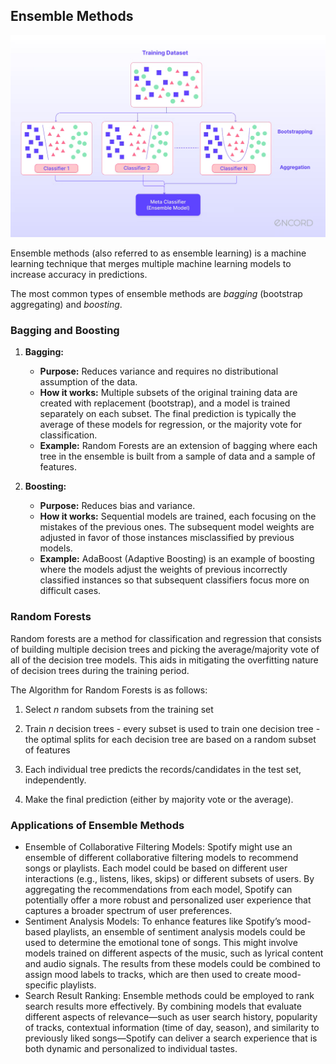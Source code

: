## Ensemble Methods

![alt text](ensemblelearning.png)

Ensemble methods (also referred to as ensemble learning) is a machine learning technique that merges multiple machine learning models to increase accuracy in predictions.

The most common types of ensemble methods are *bagging* (bootstrap aggregating) and *boosting*. 

### Bagging and Boosting

1. **Bagging:** 
    - **Purpose:** Reduces variance and requires no distributional assumption of the data.
    - **How it works:** Multiple subsets of the original training data are created with replacement (bootstrap), and a model is trained separately on each subset. The final prediction is typically the average of these models for regression, or the majority vote for classification.
    - **Example:** Random Forests are an extension of bagging where each tree in the ensemble is built from a sample of data and a sample of features.

2. **Boosting:**
    - **Purpose:** Reduces bias and variance.
    - **How it works:** Sequential models are trained, each focusing on the mistakes of the previous ones. The subsequent model weights are adjusted in favor of those instances misclassified by previous models.
    - **Example:** AdaBoost (Adaptive Boosting) is an example of boosting where the models adjust the weights of previous incorrectly classified instances so that subsequent classifiers focus more on difficult cases.

### Random Forests

Random forests are a method for classification and regression that consists of building multiple decision trees and picking the average/majority vote of all of the decision tree models. This aids in mitigating the overfitting nature of decision trees during the training period.

The Algorithm for Random Forests is as follows:

1. Select $n$ random subsets from the training set

2. Train $n$ decision trees 
        - every subset is used to train one decision tree
        - the optimal splits for each decision tree are based on a random subset of features

3. Each individual tree predicts the records/candidates in the test set, independently.

4. Make the final prediction (either by majority vote or the average).


### Applications of Ensemble Methods

- Ensemble of Collaborative Filtering Models: Spotify might use an ensemble of different collaborative filtering models to recommend songs or playlists. Each model could be based on different user interactions (e.g., listens, likes, skips) or different subsets of users. By aggregating the recommendations from each model, Spotify can potentially offer a more robust and personalized user experience that captures a broader spectrum of user preferences.
- Sentiment Analysis Models: To enhance features like Spotify’s mood-based playlists, an ensemble of sentiment analysis models could be used to determine the emotional tone of songs. This might involve models trained on different aspects of the music, such as lyrical content and audio signals. The results from these models could be combined to assign mood labels to tracks, which are then used to create mood-specific playlists.
- Search Result Ranking: Ensemble methods could be employed to rank search results more effectively. By combining models that evaluate different aspects of relevance—such as user search history, popularity of tracks, contextual information (time of day, season), and similarity to previously liked songs—Spotify can deliver a search experience that is both dynamic and personalized to individual tastes.

